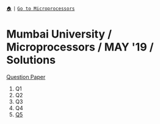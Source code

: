 [`🏠`](/) `|` [`Go to Microprocessors`](/mp/)

# Mumbai University / Microprocessors / MAY '19 / Solutions

[Question Paper](https://links.sem5.tk/mp-m19)

1. Q1
2. Q2
3. Q3
4. Q4
5. [Q5](/mp/previous-years/may-19/q5)
